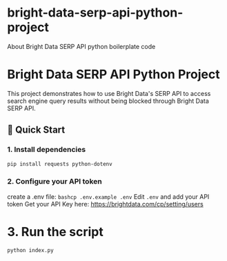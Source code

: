 # bright-data-serp-api-python-project
About Bright Data SERP API python boilerplate code


# Bright Data SERP API Python Project

This project demonstrates how to use Bright Data's SERP API to access search engine query results without being blocked through Bright Data SERP API.

## 🚀 Quick Start

### 1. Install dependencies
```bash
pip install requests python-dotenv
```
### 2. Configure your API token
create a .env file:
`bashcp .env.example .env`
Edit `.env` and add your API token
Get your API Key here: https://brightdata.com/cp/setting/users

# 3. Run the script
`python index.py`
